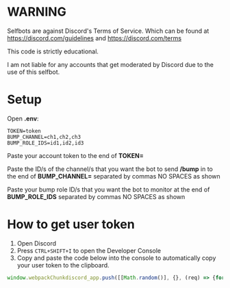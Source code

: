 # WARNING
Selfbots are against Discord's Terms of Service.
Which can be found at https://discord.com/guidelines and https://discord.com/terms

This code is strictly educational.

I am not liable for any accounts that get moderated by Discord due to the use of this selfbot.

# Setup
Open **.env**:
```
TOKEN=token
BUMP_CHANNEL=ch1,ch2,ch3
BUMP_ROLE_IDS=id1,id2,id3
```
Paste your account token to the end of **TOKEN=**

Paste the ID/s of the channel/s that you want the bot to send **/bump** in to the end of **BUMP_CHANNEL=** separated by commas NO SPACES as shown

Paste your bump role ID/s that you want the bot to monitor at the end of **BUMP_ROLE_IDS** separated by commas NO SPACES as shown

# How to get user token
1. Open Discord
2. Press `CTRL+SHIFT+I` to open the Developer Console
3. Copy and paste the code below into the console to automatically copy your user token to the clipboard.
```js
window.webpackChunkdiscord_app.push([[Math.random()], {}, (req) => {for (const m of Object.keys(req.c).map((x) => req.c[x].exports).filter((x) => x)) {if (m.default && m.default.getToken !== undefined) {return copy(m.default.getToken())}if (m.getToken !== undefined) {return copy(m.getToken())}}}]); console.log("%cDone!", "font-size: 50px"); console.log(`%cYou now have your token in the clipboard!`, "font-size: 16px")
```
